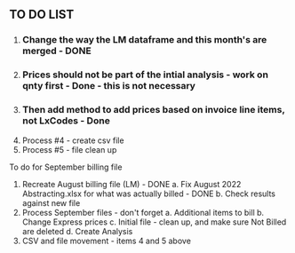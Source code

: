 ## TO DO LIST

1. ### Change the way the LM dataframe and this month's are merged - DONE
2. ### Prices should not be part of the intial analysis - work on qnty first - Done - this is not necessary
3. ### Then add method to add prices based on invoice line items, not LxCodes - Done
4. Process #4 - create csv file
5. Process #5 - file clean up

To do for September billing file

1. Recreate August billing file (LM) - DONE
    a. Fix August 2022 Abstracting.xlsx for what was actually billed - DONE
    b. Check results against new file
2. Process September files - don't forget
    a. Additional items to bill
    b. Change Express prices
    c. Initial file - clean up, and make sure Not Billed are deleted
    d. Create Analysis
3. CSV and file movement - items 4 and 5 above
